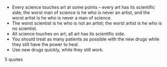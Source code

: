  - Every science touches art at some points – every art has its scientific side; the worst man of science is he who is never an artist, and the worst artist is he who is never a man of science.
 - The worst scientist is he who is not an artist; the worst artist is he who is no scientist.
 - All science touches on art; all art has its scientific side.
 - You should treat as many patients as possible with the new drugs while they still have the power to heal.
 - Use new drugs quickly, while they still work.

5 quotes